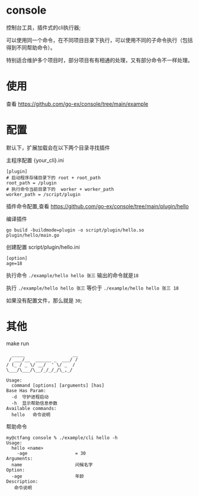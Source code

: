 # console
控制台工具，插件式的cli执行器; 

可以使用同一个命令，在不同项目目录下执行，可以使用不同的子命令执行（包括得到不同帮助命令）。

特别适合维护多个项目时，部分项目有有相通的处理，又有部分命令不一样处理。

# 使用

查看 https://github.com/go-ex/console/tree/main/example

# 配置
默认下，扩展加载会在以下两个目录寻找插件

主程序配置 {your_cli}.ini
~~~~
[plugin]
# 启动程序存储目录下的 root + root_path
root_path = /plugin
# 执行命令当前目录下的  worker + worker_path
worker_path = /script/plugin
~~~~

插件命令配置,查看 https://github.com/go-ex/console/tree/main/plugin/hello

编译插件
~~~~
go build -buildmode=plugin -o script/plugin/hello.so plugin/hello/main.go
~~~~

创建配置 script/plugin/hello.ini
~~~~
[option]
age=18
~~~~

执行命令 `./example/hello hello 张三` 输出的命令就是`18`

执行 `./example/hello hello 张三` 等价于 `./example/hello hello 张三 18` 

如果没有配置文件，那么就是 `30`;

# 其他
make run
~~~~
  _____                  __
 / ___/__  ______ _  ___/ /
/ (_ / _ \/ __/  ' \/ _  / 
\___/\___/\__/_/_/_/\_,_/  

Usage:
  command [options] [arguments] [has]
Base Has Param:
  -d  守护进程启动
  -h  显示帮助信息参数
Available commands:
  hello   命令说明

~~~~
帮助命令
~~~~
my@ctfang console % ./example/cli hello -h
Usage:
  hello <name>
    -age                  = 30
Arguments:
  name                    问候名字
Option:
  -age                    年龄
Description:
   命令说明
~~~~